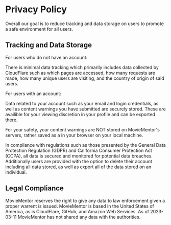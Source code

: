 # Privacy Policy

Overall our goal is to reduce tracking and data storage on users to promote a safe environment for all users. 

## Tracking and Data Storage

For users who do not have an account:

There is minimal data tracking which primarily includes data collected by CloudFlare such as which pages are accessed, how many requests are made, how many unique users are visiting, and the country of origin of said users. 

For users with an account: 

Data related to your account such as your email and login credentials, as well as content warnings you have submitted are securely stored. These are availible for your viewing discretion in your profile and can be exported there. 

For your safety, your content warnings are NOT stored on MovieMentor's servers, rather saved as a in your browser on your local machine. 

In compliance with regulations such as those presented by the General Data Protection Regulation (GDPR) and California Consumer Protection Act (CCPA), all data is secured and monitored for potential data breaches. Additionally users are provided with the option to delete their account including all data stored, as well as export all of the data stored on an individual.  

## Legal Compliance

MovieMentor reserves the right to give any data to law enforcement given a proper warrent is issued. MovieMentor is based in the United States of America, as is CloudFlare, GitHub, and Amazon Web Services. As of 2023-03-11 MovieMentor has not shared any data with the authorities. 